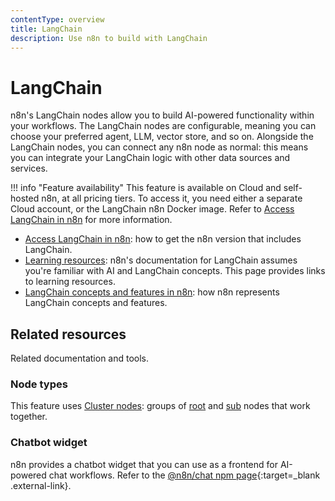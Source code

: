 ```yaml
---
contentType: overview
title: LangChain
description: Use n8n to build with LangChain
---
```


# LangChain

n8n's LangChain nodes allow you to build AI-powered functionality within your workflows. The LangChain nodes are configurable, meaning you can choose your preferred agent, LLM, vector store, and so on. Alongside the LangChain nodes, you can connect any n8n node as normal: this means you can integrate your LangChain logic with other data sources and services.

!!! info "Feature availability"
	This feature is available on Cloud and self-hosted n8n, at all pricing tiers. To access it, you need either a separate Cloud account, or the LangChain n8n Docker image. Refer to [Access LangChain in n8n](/langchain/access-langchain/) for more information.

* [Access LangChain in n8n](/langchain/access-langchain/): how to get the n8n version that includes LangChain.
* [Learning resources](/langchain/learning-resources/): n8n's documentation for LangChain assumes you're familiar with AI and LangChain concepts. This page provides links to learning resources.
* [LangChain concepts and features in n8n](/langchain/langchain-n8n/): how n8n represents LangChain concepts and features.

## Related resources

Related documentation and tools.

### Node types

This feature uses [Cluster nodes](/integrations/builtin/cluster-nodes/): groups of [root](/integrations/builtin/cluster-nodes/root-nodes/) and [sub](/integrations/builtin/cluster-nodes/sub-nodes/) nodes that work together.

### Chatbot widget

n8n provides a chatbot widget that you can use as a frontend for AI-powered chat workflows. Refer to the [@n8n/chat npm page](https://www.npmjs.com/package/@n8n/chat){:target=_blank .external-link}.
